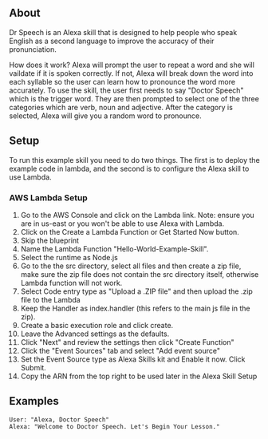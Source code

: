 ## About
Dr Speech is an Alexa skill that is designed to help people who speak English as a second language to improve the accuracy of their pronunciation.

How does it work?
Alexa will prompt the user to repeat a word and she will vaildate if it is spoken correctly. If not, Alexa will break down the word into each syllable so the user can learn how to pronounce the word more accurately. To use the skill, the user first needs to say "Doctor Speech" which is the trigger word. They are then prompted to select one of the three categories which are verb, noun and adjective. After the category is selected, Alexa will give you a random word to pronounce.

## Setup
To run this example skill you need to do two things. The first is to deploy the example code in lambda, and the second is to configure the Alexa skill to use Lambda.

### AWS Lambda Setup
1. Go to the AWS Console and click on the Lambda link. Note: ensure you are in us-east or you won't be able to use Alexa with Lambda.
2. Click on the Create a Lambda Function or Get Started Now button.
3. Skip the blueprint
4. Name the Lambda Function "Hello-World-Example-Skill".
5. Select the runtime as Node.js
5. Go to the the src directory, select all files and then create a zip file, make sure the zip file does not contain the src directory itself, otherwise Lambda function will not work.
6. Select Code entry type as "Upload a .ZIP file" and then upload the .zip file to the Lambda
7. Keep the Handler as index.handler (this refers to the main js file in the zip).
8. Create a basic execution role and click create.
9. Leave the Advanced settings as the defaults.
10. Click "Next" and review the settings then click "Create Function"
11. Click the "Event Sources" tab and select "Add event source"
12. Set the Event Source type as Alexa Skills kit and Enable it now. Click Submit.
13. Copy the ARN from the top right to be used later in the Alexa Skill Setup


## Examples
    User: "Alexa, Doctor Speech"
    Alexa: "Welcome to Doctor Speech. Let's Begin Your Lesson."
